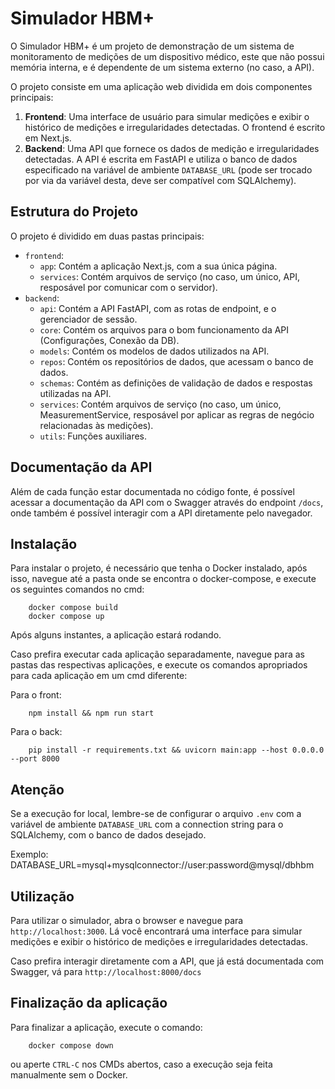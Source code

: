 # Simulador HBM+

O Simulador HBM+ é um projeto de demonstração de um sistema de monitoramento de medições de um dispositivo médico, este que não possui memória interna, e é dependente de um sistema externo (no caso, a API).

O projeto consiste em uma aplicação web dividida em dois componentes principais:

1. **Frontend**: Uma interface de usuário para simular medições e exibir o histórico de medições e irregularidades detectadas. O frontend é escrito em Next.js.
2. **Backend**: Uma API que fornece os dados de medição e irregularidades detectadas. A API é escrita em FastAPI e utiliza o banco de dados especificado na variável de ambiente `DATABASE_URL` (pode ser trocado por via da variável desta, deve ser compatível com SQLAlchemy).

## Estrutura do Projeto

O projeto é dividido em duas pastas principais:

* `frontend`:
	+ `app`: Contém a aplicação Next.js, com a sua única página.
	+ `services`: Contém arquivos de serviço (no caso, um único, API, resposável por comunicar com o servidor).
* `backend`:
	+ `api`: Contém a API FastAPI, com as rotas de endpoint, e o gerenciador de sessão.
    + `core`: Contém os arquivos para o bom funcionamento da API (Configurações, Conexão da DB).
	+ `models`: Contém os modelos de dados utilizados na API.
	+ `repos`: Contém os repositórios de dados, que acessam o banco de dados.
	+ `schemas`: Contém as definições de validação de dados e respostas utilizadas na API.
	+ `services`: Contém arquivos de serviço (no caso, um único, MeasurementService, resposável por aplicar as regras de negócio relacionadas às medições).
    + `utils`: Funções auxiliares.

## Documentação da API

Além de cada função estar documentada no código fonte, é possível acessar a documentação da API com o Swagger através do endpoint `/docs`, onde também é possível interagir com a API diretamente pelo navegador.

## Instalação

Para instalar o projeto, é necessário que tenha o Docker instalado, após isso, navegue até a pasta onde se encontra o docker-compose, e execute os seguintes comandos no cmd:

```
    docker compose build
    docker compose up
```

Após alguns instantes, a aplicação estará rodando.

Caso prefira executar cada aplicação separadamente, navegue para as pastas das respectivas aplicações, e execute os comandos apropriados para cada aplicação em um cmd diferente:

Para o front:
```
    npm install && npm run start
```
Para o back:
```
    pip install -r requirements.txt && uvicorn main:app --host 0.0.0.0 --port 8000
```

## Atenção

Se a execução for local, lembre-se de configurar o arquivo `.env` com a variável de ambiente `DATABASE_URL` com a connection string para o SQLAlchemy, com o banco de dados desejado.

Exemplo:
    DATABASE_URL=mysql+mysqlconnector://user:password@mysql/dbhbm

## Utilização

Para utilizar o simulador, abra o browser e navegue para `http://localhost:3000`. Lá você encontrará uma interface para simular medições e exibir o histórico de medições e irregularidades detectadas.

Caso prefira interagir diretamente com a API, que já está documentada com Swagger, vá para `http://localhost:8000/docs`


## Finalização da aplicação

Para finalizar a aplicação, execute o comando:

```
    docker compose down
```

ou aperte `CTRL-C` nos CMDs abertos, caso a execução seja feita manualmente sem o Docker.